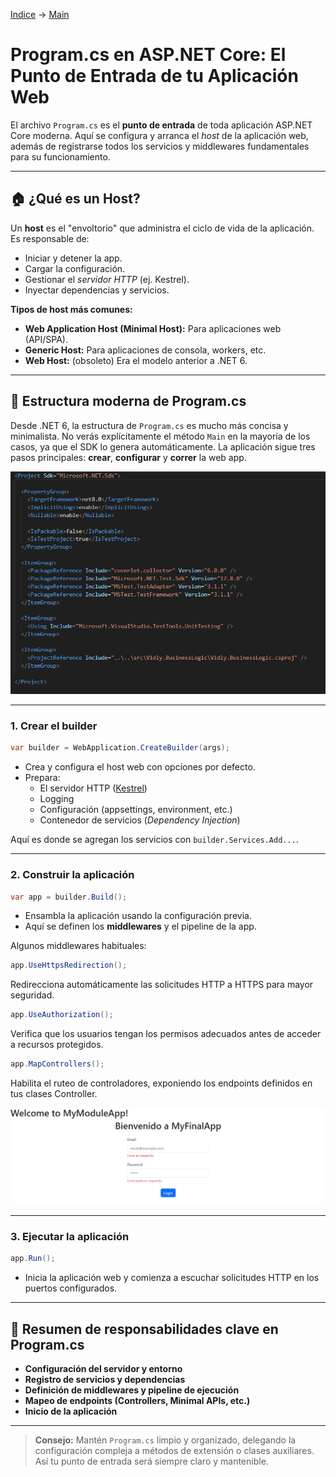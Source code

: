 [Indice](https://github.com/IngSoft-DA2/DA2-Tecnologia/tree/web-api?tab=readme-ov-file#indice) -> [Main](https://github.com/IngSoft-DA2/DA2-Tecnologia/tree/main?tab=readme-ov-file#da2-tecnologia--dise%C3%B1o-de-aplicaciones-2)
# Program.cs en ASP.NET Core: El Punto de Entrada de tu Aplicación Web

El archivo `Program.cs` es el **punto de entrada** de toda aplicación ASP.NET Core moderna. Aquí se configura y arranca el *host* de la aplicación web, además de registrarse todos los servicios y middlewares fundamentales para su funcionamiento.

---

## 🏠 ¿Qué es un Host?

Un **host** es el "envoltorio" que administra el ciclo de vida de la aplicación. Es responsable de:

- Iniciar y detener la app.
- Cargar la configuración.
- Gestionar el *servidor HTTP* (ej. Kestrel).
- Inyectar dependencias y servicios.

**Tipos de host más comunes:**
- **Web Application Host (Minimal Host):** Para aplicaciones web (API/SPA).
- **Generic Host:** Para aplicaciones de consola, workers, etc.
- **Web Host:** (obsoleto) Era el modelo anterior a .NET 6.

---

## 📝 Estructura moderna de Program.cs

Desde .NET 6, la estructura de `Program.cs` es mucho más concisa y minimalista. No verás explícitamente el método `Main` en la mayoría de los casos, ya que el SDK lo genera automáticamente. La aplicación sigue tres pasos principales: **crear**, **configurar** y **correr** la web app.

<p align="center">
  <img src="images/image-12.png"/>
</p>

---

### 1. Crear el builder

```csharp
var builder = WebApplication.CreateBuilder(args);
```

- Crea y configura el host web con opciones por defecto.
- Prepara:
  - El servidor HTTP ([Kestrel](https://github.com/daniel18acevedo/DA2-Tecnologia/blob/web-api/kestrel.md))
  - Logging
  - Configuración (appsettings, environment, etc.)
  - Contenedor de servicios (*Dependency Injection*)

Aquí es donde se agregan los servicios con `builder.Services.Add...`.

---

### 2. Construir la aplicación

```csharp
var app = builder.Build();
```

- Ensambla la aplicación usando la configuración previa.
- Aquí se definen los **middlewares** y el pipeline de la app.

Algunos middlewares habituales:

```csharp
app.UseHttpsRedirection();
```
Redirecciona automáticamente las solicitudes HTTP a HTTPS para mayor seguridad.

```csharp
app.UseAuthorization();
```
Verifica que los usuarios tengan los permisos adecuados antes de acceder a recursos protegidos.

```csharp
app.MapControllers();
```
Habilita el ruteo de controladores, exponiendo los endpoints definidos en tus clases Controller.

<p align="center">
  <img src="images/image-13.png"/>
</p>

---

### 3. Ejecutar la aplicación

```csharp
app.Run();
```
- Inicia la aplicación web y comienza a escuchar solicitudes HTTP en los puertos configurados.

---

## 🚦 Resumen de responsabilidades clave en Program.cs

- **Configuración del servidor y entorno**
- **Registro de servicios y dependencias**
- **Definición de middlewares y pipeline de ejecución**
- **Mapeo de endpoints (Controllers, Minimal APIs, etc.)**
- **Inicio de la aplicación**

---

> **Consejo:** Mantén `Program.cs` limpio y organizado, delegando la configuración compleja a métodos de extensión o clases auxiliares. Así tu punto de entrada será siempre claro y mantenible.
